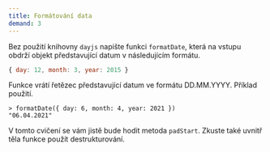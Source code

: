 ```yaml
---
title: Formátování data
demand: 3
---
```


Bez použití knihovny `dayjs` napište funkci `formatDate`, která na vstupu obdrží objekt představující datum v následujícím formátu. 

```js
{ day: 12, month: 3, year: 2015 }
```

Funkce vrátí řetězec představující datum ve formátu DD.MM.YYYY. Příklad použití.

```jscon
> formatDate({ day: 6, month: 4, year: 2021 })
"06.04.2021"
```

V tomto cvičení se vám jistě bude hodit metoda `padStart`. Zkuste také uvnitř těla funkce použít destrukturování. 